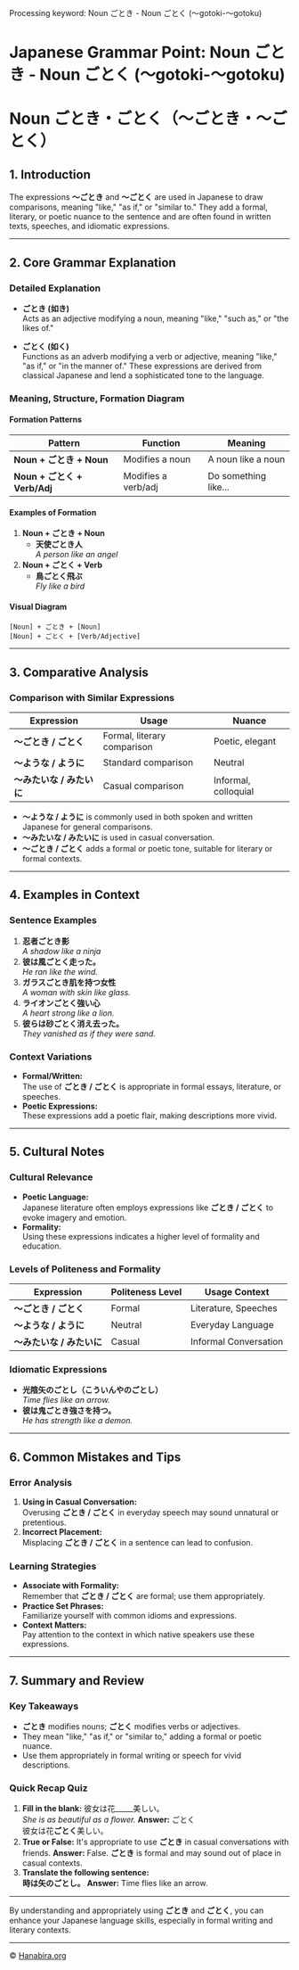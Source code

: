 Processing keyword: Noun ごとき - Noun ごとく (〜gotoki-〜gotoku)
# Japanese Grammar Point: Noun ごとき - Noun ごとく (〜gotoki-〜gotoku)
# Noun ごとき・ごとく（〜ごとき・〜ごとく）
## 1. Introduction
The expressions **〜ごとき** and **〜ごとく** are used in Japanese to draw comparisons, meaning "like," "as if," or "similar to." They add a formal, literary, or poetic nuance to the sentence and are often found in written texts, speeches, and idiomatic expressions.

---
## 2. Core Grammar Explanation
### Detailed Explanation
- **ごとき (如き)**  
  Acts as an adjective modifying a noun, meaning "like," "such as," or "the likes of."
  
- **ごとく (如く)**  
  Functions as an adverb modifying a verb or adjective, meaning "like," "as if," or "in the manner of."
These expressions are derived from classical Japanese and lend a sophisticated tone to the language.
### Meaning, Structure, Formation Diagram
#### Formation Patterns
| Pattern                      | Function               | Meaning              |
|------------------------------|------------------------|----------------------|
| **Noun + ごとき + Noun**      | Modifies a noun        | A noun like a noun   |
| **Noun + ごとく + Verb/Adj**  | Modifies a verb/adj    | Do something like... |
#### Examples of Formation
1. **Noun + ごとき + Noun**
   - **天使ごとき人**  
     *A person like an angel*
2. **Noun + ごとく + Verb**
   - **鳥ごとく飛ぶ**  
     *Fly like a bird*
#### Visual Diagram
```
[Noun] + ごとき + [Noun]
[Noun] + ごとく + [Verb/Adjective]
```
---
## 3. Comparative Analysis
### Comparison with Similar Expressions
| Expression             | Usage                       | Nuance             |
|------------------------|-----------------------------|--------------------|
| **〜ごとき / ごとく**   | Formal, literary comparison | Poetic, elegant    |
| **〜ような / ように**    | Standard comparison         | Neutral            |
| **〜みたいな / みたいに** | Casual comparison           | Informal, colloquial |
- **〜ような / ように** is commonly used in both spoken and written Japanese for general comparisons.
- **〜みたいな / みたいに** is used in casual conversation.
- **〜ごとき / ごとく** adds a formal or poetic tone, suitable for literary or formal contexts.
---
## 4. Examples in Context
### Sentence Examples
1. **忍者ごとき影**  
   *A shadow like a ninja*
2. **彼は風ごとく走った。**  
   *He ran like the wind.*
3. **ガラスごとき肌を持つ女性**  
   *A woman with skin like glass.*
4. **ライオンごとく強い心**  
   *A heart strong like a lion.*
5. **彼らは砂ごとく消え去った。**  
   *They vanished as if they were sand.*
### Context Variations
- **Formal/Written:**  
  The use of **ごとき / ごとく** is appropriate in formal essays, literature, or speeches.
- **Poetic Expressions:**  
  These expressions add a poetic flair, making descriptions more vivid.
---
## 5. Cultural Notes
### Cultural Relevance
- **Poetic Language:**  
  Japanese literature often employs expressions like **ごとき / ごとく** to evoke imagery and emotion.
- **Formality:**  
  Using these expressions indicates a higher level of formality and education.
### Levels of Politeness and Formality
| Expression             | Politeness Level | Usage Context      |
|------------------------|------------------|--------------------|
| **〜ごとき / ごとく**   | Formal           | Literature, Speeches |
| **〜ような / ように**    | Neutral          | Everyday Language  |
| **〜みたいな / みたいに** | Casual           | Informal Conversation |
### Idiomatic Expressions
- **光陰矢のごとし（こういんやのごとし）**  
  *Time flies like an arrow.*
- **彼は鬼ごとき強さを持つ。**  
  *He has strength like a demon.*
---
## 6. Common Mistakes and Tips
### Error Analysis
1. **Using in Casual Conversation:**  
   Overusing **ごとき / ごとく** in everyday speech may sound unnatural or pretentious.
2. **Incorrect Placement:**  
   Misplacing **ごとき / ごとく** in a sentence can lead to confusion.
### Learning Strategies
- **Associate with Formality:**  
  Remember that **ごとき / ごとく** are formal; use them appropriately.
- **Practice Set Phrases:**  
  Familiarize yourself with common idioms and expressions.
- **Context Matters:**  
  Pay attention to the context in which native speakers use these expressions.
---
## 7. Summary and Review
### Key Takeaways
- **ごとき** modifies nouns; **ごとく** modifies verbs or adjectives.
- They mean "like," "as if," or "similar to," adding a formal or poetic nuance.
- Use them appropriately in formal writing or speech for vivid descriptions.
### Quick Recap Quiz
1. **Fill in the blank:** 彼女は花_____美しい。  
   *She is as beautiful as a flower.*
   **Answer:** ごとく  
   彼女は花**ごとく**美しい。
2. **True or False:** It's appropriate to use **ごとき** in casual conversations with friends.
   **Answer:** False. **ごとき** is formal and may sound out of place in casual contexts.
3. **Translate the following sentence:**  
   **時は矢のごとし。**
   **Answer:** Time flies like an arrow.
---
By understanding and appropriately using **ごとき** and **ごとく**, you can enhance your Japanese language skills, especially in formal writing and literary contexts.


---

© [Hanabira.org](https://hanabira.org)
